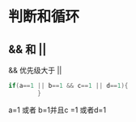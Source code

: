 # 判断和循环




## && 和 ||

&& 优先级大于 ||

``` java
if(a==1 || b==1 && c==1 || d==1){
        }
```

a=1 或者 b=1并且c =1 或者d=1